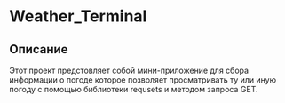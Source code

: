 # Weather_Terminal

Описание
---------------
Этот проект предстовляет собой мини-приложение для сбора информации о погоде которое позволяет просматривать ту или иную погоду с помощью библиотеки requsets и методом запроса GET.
